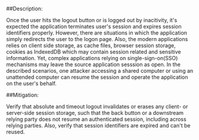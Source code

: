 ##Description:

Once the user hits the logout button or is logged out by inacitivity, it's expected the application terminates user's session and expires session identifiers properly. However, there are situations in which the application simply redirects the user to the logon page. Also, the modern applications relies on client side storage, as cache files, browser session storage, cookies as IndexedDB which may contain session related and sensitive information. Yet, complex applications relying on single-sign-on(SSO) mechanisms may leave the source application sesssion as open. In the described scenarios, one attacker accessing a shared computer or using an unattended computer can resume the session and operate the application on the user's behalf.


##Mitigation:

Verify that absolute and timeout logout invalidates or erases any client- or server-side session storage, such that the back button or a downstream relying party does not resume an authenticated session, including across relying parties. Also, verify that session identifiers are expired and can't be reused.
